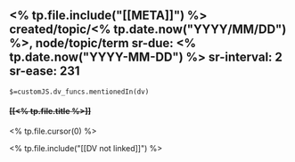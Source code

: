 <% tp.file.include("[[META]]") %> created/topic/<% tp.date.now("YYYY/MM/DD") %>, node/topic/term
sr-due: <% tp.date.now("YYYY-MM-DD") %>
sr-interval: 2
sr-ease: 231
---
`$=customJS.dv_funcs.mentionedIn(dv)`

#### <s class="topic-title">[[<% tp.file.title %>]]</s>

<% tp.file.cursor(0) %>

<% tp.file.include("[[DV not linked]]") %>
